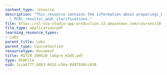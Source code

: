 ```yaml
---
content_type: resource
description: "This resource contains the information about preparing\_DNA\_library,\
  \ PCR\_results\_and\_clarifications."
file: https://ol-ocw-studio-app-production.s3.amazonaws.com/courses/20-109-laboratory-fundamentals-in-biological-engineering-spring-2010/1cca677fb8b3641dc56a8d87b58cc038_MIT20_109S10_labpre_m1d5.pdf
file_type: application/pdf
learning_resource_types:
- Labs
parent_title: Labs
parent_type: CourseSection
resourcetype: Document
title: MIT20_109S10_labpre_m1d5.pdf
type: OCWFile
uid: 1cca677f-b8b3-641d-c56a-8d87b58cc038
---
```

